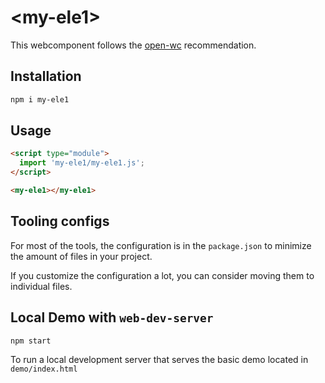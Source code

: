 # \<my-ele1>

This webcomponent follows the [open-wc](https://github.com/open-wc/open-wc) recommendation.

## Installation

```bash
npm i my-ele1
```

## Usage

```html
<script type="module">
  import 'my-ele1/my-ele1.js';
</script>

<my-ele1></my-ele1>
```



## Tooling configs

For most of the tools, the configuration is in the `package.json` to minimize the amount of files in your project.

If you customize the configuration a lot, you can consider moving them to individual files.

## Local Demo with `web-dev-server`

```bash
npm start
```

To run a local development server that serves the basic demo located in `demo/index.html`

